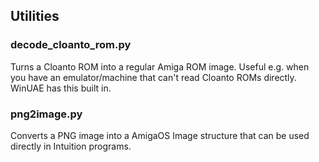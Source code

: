 ## Utilities

### decode_cloanto_rom.py

Turns a Cloanto ROM into a regular Amiga ROM image. Useful e.g. when you have
an emulator/machine that can't read Cloanto ROMs directly. WinUAE has this
built in.

### png2image.py

Converts a PNG image into a AmigaOS Image structure that can be used directly
in Intuition programs.
